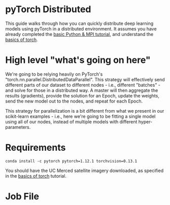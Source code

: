 # pyTorch Distributed

This guide walks through how you can quickly distribute deep learning models using pyTorch in a distributed environment.  It assumes you have already completed the [basic Python & MPI tutorial](parallel-computing/launching-parallel-programs-on-the-hpc-using-mpi.md), and understand the [basics of torch](distributed-ml-with-pytorch/torchBasics.md).

# High level "what's going on here"

We're going to be relying heavily on PyTorch's "torch.nn.parallel.DistributedDataParallel".  This strategy will effectively send different parts of our dataset to different nodes - i.e., different "batches" - and solve for those in a distributed way.  A master will then aggregate the results (gradients), provide the solution for an Epoch, update the weights, send the new model out to the nodes, and repeat for each Epoch.

This strategy for parallelization is a bit different from what we present in our scikit-learn examples - i.e., here we're going to be fitting a single model using all of our nodes, instead of multiple models with different hyper-parameters.  

# Requirements
`conda install -c pytorch pytorch=1.12.1 torchvision=0.13.1`

You should have the UC Merced satellite imagery downloaded, as specified in the [basics of torch](distributed-ml-with-pytorch/torchBasics.md) tutorial.

# Job File
